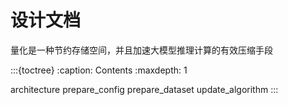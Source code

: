 # 设计文档

量化是一种节约存储空间，并且加速大模型推理计算的有效压缩手段

:::{toctree}
:caption: Contents
:maxdepth: 1

architecture
prepare_config
prepare_dataset
update_algorithm
:::
